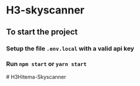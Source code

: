 # H3-skyscanner

## To start the project

### Setup the file `.env.local` with a valid api key

### Run `npm start` or `yarn start`
#   H 3 H i t e m a - S k y s c a n n e r  
 